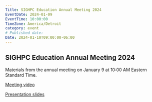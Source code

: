 ```yaml
---
Title: SIGHPC Education Annual Meeting 2024
EventDate: 2024-01-09
EventTime: 10:00:00
TimeZone: America/Detroit
category: event
# Published date:
Date: 2024-01-10T09:00:00-06:00
---
```


## SIGHPC Education Annual Meeting 2024

Materials from the annual meeting on January 9 at 10:00 AM Eastern Standard Time.

[Meeting video](https://youtu.be/FJoJ15n5bMs)

[Presentation slides](https://sighpceducation.acm.org/events/files/annual2024slides)
